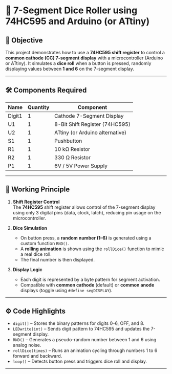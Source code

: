 # 🎲 7-Segment Dice Roller using 74HC595 and Arduino (or ATtiny)

## 📌 Objective
This project demonstrates how to use a **74HC595 shift register** to control a **common cathode (CC) 7-segment display** with a microcontroller (Arduino or ATtiny). It simulates a **dice roll** when a button is pressed, randomly displaying values between **1 and 6** on the 7-segment display.

---

## 🛠️ Components Required

| Name     | Quantity | Component                        |
|----------|----------|----------------------------------|
| Digit1   | 1        | Cathode 7-Segment Display        |
| U1       | 1        | 8-Bit Shift Register (74HC595)   |
| U2       | 1        | ATtiny (or Arduino alternative)  |
| S1       | 1        | Pushbutton                       |
| R1       | 1        | 10 kΩ Resistor                   |
| R2       | 1        | 330 Ω Resistor                   |
| P1       | 1        | 6V / 5V Power Supply             |

---

## 🔧 Working Principle

1. **Shift Register Control**  
   The **74HC595** shift register allows control of the 7-segment display using only 3 digital pins (data, clock, latch), reducing pin usage on the microcontroller.

2. **Dice Simulation**  
   - On button press, a **random number (1–6)** is generated using a custom function `RND()`.
   - A **rolling animation** is shown using the `rollDice()` function to mimic a real dice roll.
   - The final number is then displayed.

3. **Display Logic**  
   - Each digit is represented by a byte pattern for segment activation.
   - Compatible with **common cathode** (default) or **common anode** displays (toggle using `#define segDISPLAY`).

---

## ⚙️ Code Highlights

- `digit[]` – Stores the binary patterns for digits 0–6, OFF, and 8.
- `LEDwrite(int)` – Sends digit pattern to 74HC595 and updates the 7-segment display.
- `RND()` – Generates a pseudo-random number between 1 and 6 using analog noise.
- `rollDice(times)` – Runs an animation cycling through numbers 1 to 6 forward and backward.
- `loop()` – Detects button press and triggers dice roll and display.

---

